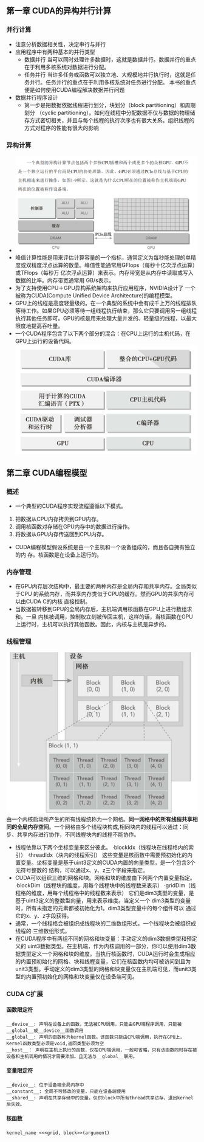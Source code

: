## 第一章 CUDA的异构并行计算
### 并行计算
- 注意分析数据相关性，决定串行与并行
- 应用程序中有两种基本的并行类型
	- 数据并行
		当可以同时处理许多数据时，这就是数据并行。数据并行的重点在于利用多核系统对数据进行分配。
	- 任务并行
		当许多任务或函数可以独立地、大规模地并行执行时，这就是任务并行。任务并行的重点在于利用多核系统对任务进行分配。 
	本书的重点便是如何使用CUDA编程解决数据并行问题
- 数据并行程序设计
	- 第一步是把数据依据线程进行划分，块划分（block partitioning）和周期划分 （cyclic partitioning）。如何在线程中分配数据不仅与数据的物理储存方式密切相关，并且与每个线程的执行次序也有很大关系。组织线程的方式对程序的性能有很大的影响
### 异构计算
- ![](images/Pasted%20image%2020240107204757.png)
- 峰值计算性能是用来评估计算容量的一个指标，通常定义为每秒能处理的单精度或双精度浮点运算的数量。峰值性能通常用GFlops（每秒十亿次浮点运算）或TFlops（每秒万 亿次浮点运算）来表示。内存带宽是从内存中读取或写入数据的比率。内存带宽通常用 GB/s表示。
- 为了支持使用CPU＋GPU异构系统架构来执行应用程序，NVIDIA设计了 一个被称为CUDA(Compute Unified Device Architecture)的编程模型。
- GPU上的线程是高度轻量级的。在一个典型的系统中会有成千上万的线程排队等待工作。如果GPU必须等待一组线程执行结束，那么它只要调用另一组线程执行其他任务即可。GPU的核是用来处理大量并发的、轻量级的线程，以最大限度地提高吞吐量。
- 一个CUDA程序包含了以下两个部分的混合：在CPU上运行的主机代码，在GPU上运行的设备代码。
	![](images/Pasted%20image%2020240107210337.png)
## 第二章 CUDA编程模型
### 概述
- 一个典型的CUDA程序实现流程遵循以下模式。 
1. 把数据从CPU内存拷贝到GPU内存。 
2. 调用核函数对存储在GPU内存中的数据进行操作。 
3. 将数据从GPU内存传送回到CPU内存。
- CUDA编程模型假设系统是由一个主机和一个设备组成的，而且各自拥有独立的内 存。核函数是在设备上运行的。
### 内存管理
- 在GPU内存层次结构中，最主要的两种内存是全局内存和共享内存。全局类似于CPU 的系统内存，而共享内存类似于CPU的缓存。然而GPU的共享内存可以由CUDA C的内核 直接控制。
- 当数据被转移到GPU的全局内存后，主机端调用核函数在GPU上进行数组求和。一旦 内核被调用，控制权立刻被传回主机，这样的话，当核函数在GPU上运行时，主机可以执行其他函数。因此，内核与主机是异步的。
### 线程管理
![](images/Pasted%20image%2020240110153626.png)
由一个内核启动所产生的所有线程统称为一个网格。**同一网格中的所有线程共享相同的全局内存空间**。一个网格由多个线程块构成,相同块内的线程可以通过：同步、共享内存进行协作，不同线程块内的线程不能协作。
- 线程依靠以下两个坐标变量来区分彼此。 ·blockIdx（线程块在线程格内的索引） ·threadIdx（块内的线程索引） 这些变量是核函数中需要预初始化的内置变量。坐标变量是基于uint3定义的CUDA内置的向量类型，是一个包含3个无符号整数的 结构，可以通过x、y、z三个字段来指定。
- CUDA可以组织三维的网格和块。网格和块的维度由下列两个内置变量指定。 ·blockDim（线程块的维度，用每个线程块中的线程数来表示） ·gridDim（线程格的维度，用每个线程格中的线程数来表示） 它们是dim3类型的变量，是基于uint3定义的整数型向量，用来表示维度。当定义一个 dim3类型的变量时，所有未指定的元素都被初始化为1。dim3类型变量中的每个组件可以 通过它的x、y、z字段获得。
- 通常，一个线程格会被组织成线程块的二维数组形式，一个线程块会被组织成线程的 三维数组形式。
- 在CUDA程序中有两组不同的网格和块变量：手动定义的dim3数据类型和预定义的 uint3数据类型。在主机端，作为内核调用的一部分，你可以使用dim3数据类型定义一个网格和块的维度。当执行核函数时，CUDA运行时会生成相应的内置预初始化的网格、块和线程变量，它们在核函数内均可被访问到且为unit3类型。手动定义的dim3类型的网格和块变量仅在主机端可见，而unit3类型的内置预初始化的网格和块变量仅在设备端可见。
### CUDA C扩展
#### 函数限定符
```
__device__: 声明在设备上的函数，无法被CPU调用，只能由GPU端程序调用，只能被__global__或__device__函数调用
__global__: 声明的函数称为kernel函数。该函数只能由CPU端调用，执行在GPU上，Kernel函数类型必须是void,返回类型必须为空
__host__： 声明在主机上执行的函数，仅在CPU端调用，一般可省略，只有该函数同时存在被设备和主机调用的情况才需要添加。且无法与__global__联用。
```
#### 变量限定符
```
__device__: 位于设备端全局内存中
__constant__: 全局不可修改的变量，只能在设备端使用
__shared__: 声明在共享存储中的变量，仅供block中所有thread共享访存，退出kernel后失效。
```
#### 核函数
`kernel_name <<<grid, block>>(argument)`

